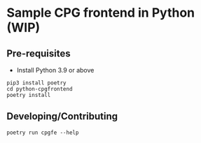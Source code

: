 # Sample CPG frontend in Python (WIP)

## Pre-requisites

- Install Python 3.9 or above

```shell
pip3 install poetry
cd python-cpgfrontend
poetry install
```

## Developing/Contributing

```
poetry run cpgfe --help
```
